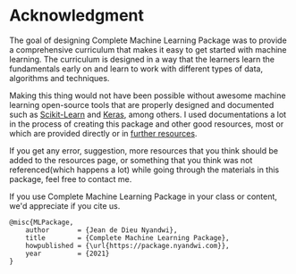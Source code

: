 # Acknowledgment

The goal of designing Complete Machine Learning Package was to provide a comprehensive curriculum that makes it easy to get started with machine learning. The curriculum is designed in a way that the learners learn the fundamentals early on and learn to work with different types of data, algorithms and techniques.

Making this thing would not have been possible without awesome machine learning open-source tools that are properly designed and documented such as [Scikit-Learn](https://scikit-learn.org/stable/) and [Keras](https://keras.io), among others. I used documentations a lot in the process of creating this package and other good resources, most or which are provided directly or in [further resources](resources.md).

If you get any error, suggestion, more resources that you think should be added to the resources page, or something that you think was not referenced(which happens a lot) while going through the materials in this package, feel free to contact me.

If you use Complete Machine Learning Package in your class or content, we'd appreciate if you cite us.

```
@misc{MLPackage,
    author       = {Jean de Dieu Nyandwi},
    title        = {Complete Machine Learning Package},
    howpublished = {\url{https://package.nyandwi.com}},
    year         = {2021}
}
```
